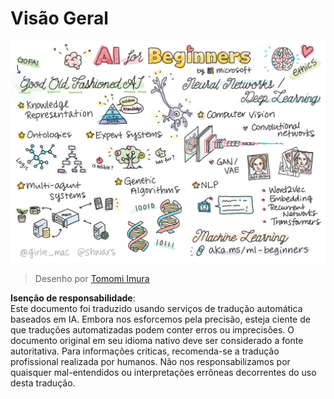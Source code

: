 # Visão Geral

![Visão Geral em um desenho](../../../translated_images/ai-overview.0857791951d19500d0ef8b803d77110c738dcafc52306e6d68724742cd4af167.pt.png)

> Desenho por [Tomomi Imura](https://twitter.com/girlie_mac)

**Isenção de responsabilidade**:  
Este documento foi traduzido usando serviços de tradução automática baseados em IA. Embora nos esforcemos pela precisão, esteja ciente de que traduções automatizadas podem conter erros ou imprecisões. O documento original em seu idioma nativo deve ser considerado a fonte autoritativa. Para informações críticas, recomenda-se a tradução profissional realizada por humanos. Não nos responsabilizamos por quaisquer mal-entendidos ou interpretações errôneas decorrentes do uso desta tradução.